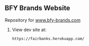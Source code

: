 ## BFY Brands Website

Repository for www.bfy-brands.com

1. View dev site at:

   ```
   https://fairbanks.herokuapp.com/
   ```
